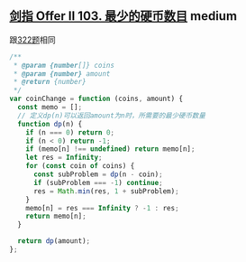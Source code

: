 ## [剑指 Offer II 103. 最少的硬币数目](https://leetcode.cn/problems/gaM7Ch/) <Badge type="warning">medium</Badge>

跟[322题](https://leetcode-cn.com/problems/coin-change/)相同

```js
/**
 * @param {number[]} coins
 * @param {number} amount
 * @return {number}
 */
var coinChange = function (coins, amount) {
  const memo = [];
  // 定义dp(n)可以返回amount为n时，所需要的最少硬币数量
  function dp(n) {
    if (n === 0) return 0;
    if (n < 0) return -1;
    if (memo[n] !== undefined) return memo[n];
    let res = Infinity;
    for (const coin of coins) {
      const subProblem = dp(n - coin);
      if (subProblem === -1) continue;
      res = Math.min(res, 1 + subProblem);
    }
    memo[n] = res === Infinity ? -1 : res;
    return memo[n];
  }

  return dp(amount);
};

```
